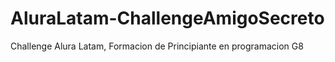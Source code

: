 # AluraLatam-ChallengeAmigoSecreto
Challenge Alura Latam, Formacion de Principiante en programacion G8
